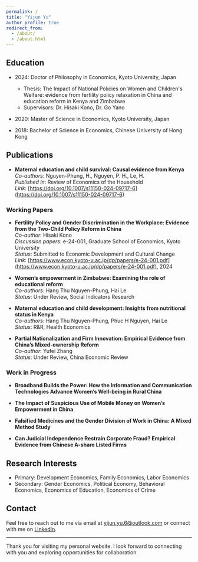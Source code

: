 ```yaml
---
permalink: /
title: "Yijun Yu"
author_profile: true
redirect_from: 
  - /about/
  - /about.html
---
```


## Education
* 2024: Doctor of Philosophy in Economics, Kyoto University, Japan
  * Thesis: The Impact of National Policies on Women and Children's Welfare: evidence from fertility policy relaxation in China and education reform in Kenya and Zimbabwe
  * Supervisors: Dr. Hisaki Kono, Dr. Go Yano

* 2020: Master of Science in Economics, Kyoto University, Japan

* 2018: Bachelor of Science in Economics, Chinese University of Hong Kong

## Publications
* **Maternal education and child survival: Causal evidence from Kenya**  
  *Co-authors*: Nguyen-Phung, H., Nguyen, P. H., Le, H.  
  *Published in*: Review of Economics of the Household  
  *Link*: [https://doi.org/10.1007/s11150-024-09717-6](https://doi.org/10.1007/s11150-024-09717-6)

### Working Papers
* **Fertility Policy and Gender Discrimination in the Workplace: Evidence from the Two-Child Policy Reform in China**  
  *Co-author*: Hisaki Kono  
  *Discussion papers*: e-24-001, Graduate School of Economics, Kyoto University  
  *Status*: Submitted to Economic Development and Cultural Change  
  *Link*: [https://www.econ.kyoto-u.ac.jp/dp/papers/e-24-001.pdf](https://www.econ.kyoto-u.ac.jp/dp/papers/e-24-001.pdf), 2024  

* **Women’s empowerment in Zimbabwe: Examining the role of educational reform**  
  *Co-authors*: Hang Thu Nguyen-Phung, Hai Le  
  *Status*: Under Review, Social Indicators Research  

* **Maternal education and child development: Insights from nutritional status in Kenya**  
  *Co-authors*: Hang Thu Nguyen-Phung, Phuc H Nguyen, Hai Le  
  *Status*: R&R, Health Economics  

* **Partial Nationalization and Firm Innovation: Empirical Evidence from China’s Mixed-ownership Reform**  
  *Co-author*: Yufei Zhang  
  *Status*: Under Review, China Economic Review  

### Work in Progress
* **Broadband Builds the Power: How the Information and Communication Technologies Advance Women’s Well-being in Rural China**

* **The Impact of Suspicious Use of Mobile Money on Women’s Empowerment in China**

* **Falsified Medicines and the Gender Division of Work in China: A Mixed Method Study**

* **Can Judicial Independence Restrain Corporate Fraud? Empirical Evidence from Chinese A-share Listed Firms**
  
## Research Interests

- Primary: Development Economics, Family Economics, Labor Economics
- Secondary: Gender Economics, Political Economy, Behavioral Economics, Economics of Education, Economics of Crime

## Contact

Feel free to reach out to me via email at [yijun.yu.6@outlook.com](mailto:yijun.yu.6@outlook.com) or connect with me on [LinkedIn](https://www.linkedin.com/in/yijunyu).

---

Thank you for visiting my personal website. I look forward to connecting with you and exploring opportunities for collaboration.
